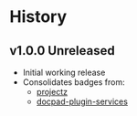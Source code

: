 # History

## v1.0.0 Unreleased
- Initial working release
- Consolidates badges from:
	- [projectz](https://github.com/bevry/projectz)
	- [docpad-plugin-services](https://github.com/docpad/docpad-plugin-services)
